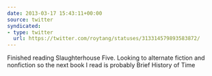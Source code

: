 ```yaml
---
date: 2013-03-17 15:43:11+00:00
source: twitter
syndicated:
- type: twitter
  url: https://twitter.com/roytang/statuses/313314579893583872/
---
```


Finished reading Slaughterhouse Five. Looking to alternate fiction and nonfiction so the next book I read is probably Brief History of Time